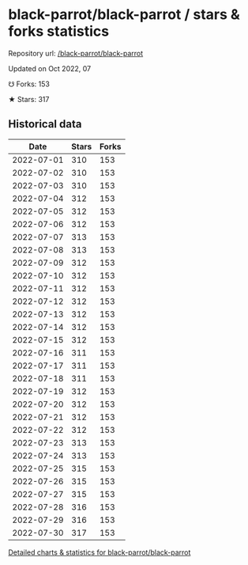 # black-parrot/black-parrot / stars & forks statistics

Repository url: [/black-parrot/black-parrot](https://github.com/black-parrot/black-parrot)

Updated on Oct 2022, 07

☋ Forks: 153

★ Stars: 317

## Historical data
| Date | Stars | Forks |
|------|-------|-------|
| 2022-07-01 | 310 | 153 | 
| 2022-07-02 | 310 | 153 | 
| 2022-07-03 | 310 | 153 | 
| 2022-07-04 | 312 | 153 | 
| 2022-07-05 | 312 | 153 | 
| 2022-07-06 | 312 | 153 | 
| 2022-07-07 | 313 | 153 | 
| 2022-07-08 | 313 | 153 | 
| 2022-07-09 | 312 | 153 | 
| 2022-07-10 | 312 | 153 | 
| 2022-07-11 | 312 | 153 | 
| 2022-07-12 | 312 | 153 | 
| 2022-07-13 | 312 | 153 | 
| 2022-07-14 | 312 | 153 | 
| 2022-07-15 | 312 | 153 | 
| 2022-07-16 | 311 | 153 | 
| 2022-07-17 | 311 | 153 | 
| 2022-07-18 | 311 | 153 | 
| 2022-07-19 | 312 | 153 | 
| 2022-07-20 | 312 | 153 | 
| 2022-07-21 | 312 | 153 | 
| 2022-07-22 | 312 | 153 | 
| 2022-07-23 | 313 | 153 | 
| 2022-07-24 | 313 | 153 | 
| 2022-07-25 | 315 | 153 | 
| 2022-07-26 | 315 | 153 | 
| 2022-07-27 | 315 | 153 | 
| 2022-07-28 | 316 | 153 | 
| 2022-07-29 | 316 | 153 | 
| 2022-07-30 | 317 | 153 | 


[Detailed charts & statistics for black-parrot/black-parrot](https://reviewgithub.com/rep/black-parrot/black-parrot)
